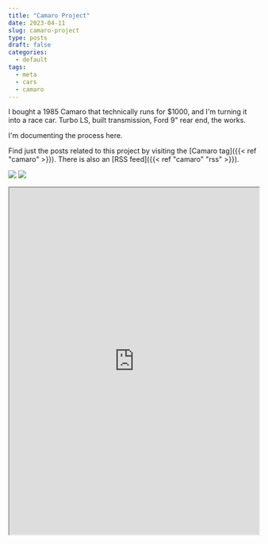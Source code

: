 ```yaml
---
title: "Camaro Project"
date: 2023-04-11
slug: camaro-project
type: posts
draft: false
categories:
  - default
tags:
  - meta
  - cars
  - camaro
---
```


I bought a 1985 Camaro that technically runs for $1000, and I'm turning it into a
race car. Turbo LS, built transmission, Ford 9" rear end, the works.

I'm documenting the process here.

Find just the posts related to this project by visiting the [Camaro tag]({{< ref "camaro" >}}).
There is also an [RSS feed]({{< ref "camaro" "rss" >}}).

<a href='{{< ref "purchase" >}}/purchase-1.jpeg'><img src='{{< ref "purchase" >}}/thumb.purchase-1.jpeg'></a>
<a href='{{< ref "purchase" >}}/purchase-2.jpeg'><img src='{{< ref "purchase" >}}/thumb.purchase-2.jpeg'></a>

<iframe
  src="https://docs.google.com/spreadsheets/d/e/2PACX-1vRFq2oULZc5_2CzzH19MYWnEhpot2hdXloRD26G6CcxQObLmm7SdwInU_SgkwvST3ORr4UM5wpRSEIB/pubhtml?gid=2001250160&amp;single=true&amp;widget=true&amp;headers=false"
  style="width:100%;height:50em;"
></iframe>
